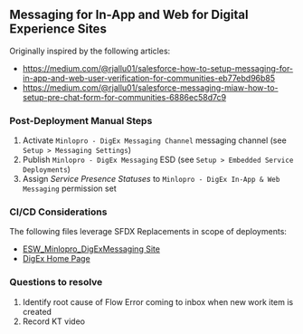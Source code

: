 ## Messaging for In-App and Web for Digital Experience Sites

Originally inspired by the following articles:

-   https://medium.com/@rjallu01/salesforce-how-to-setup-messaging-for-in-app-and-web-user-verification-for-communities-eb77ebd96b85
-   https://medium.com/@rjallu01/salesforce-messaging-miaw-how-to-setup-pre-chat-form-for-communities-6886ec58d7c9

### Post-Deployment Manual Steps

1. Activate `Minlopro - DigEx Messaging Channel` messaging channel (see `Setup > Messaging Settings`)
2. Publish `Minlopro - DigEx Messaging` ESD (see `Setup > Embedded Service Deployments`)
3. Assign _Service Presence Statuses_ to `Minlopro - DigEx In-App & Web Messaging` permission set

### CI/CD Considerations

The following files leverage SFDX Replacements in scope of deployments:

-   [ESW_Minlopro_DigExMessaging Site](src/minlopro-digex-messaging/main/sites/ESW_Minlopro_DigExMessaging.site-meta.xml)
-   [DigEx Home Page](src/minlopro-digex/main/experiences/DigEx1/views/home.json)

### Questions to resolve

1. Identify root cause of Flow Error coming to inbox when new work item is created
2. Record KT video
